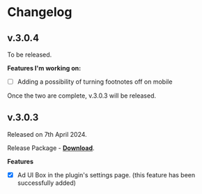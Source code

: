 # Changelog

## v.3.0.4 

To be released.

**Features I'm working on:**

- [ ] Adding a possibility of turning footnotes off on mobile

Once the two are complete, v.3.0.3 will be released.

## v.3.0.3 

Released on 7th April 2024.

Release Package - [**Download**](https://github.com/wpcorner/footnotes-made-easy/releases/tag/3.0.3).

**Features**

- [x] Ad UI Box in the plugin's settings page. (this feature has been successfully added)
